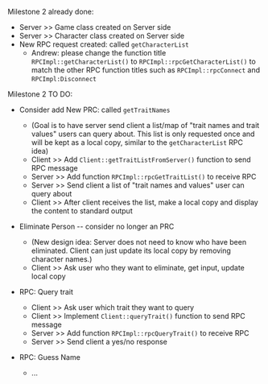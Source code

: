 Milestone 2 already done:
- Server >> Game class created on Server side 
- Server >> Character class created on Server side 
- New RPC request created: called ```getCharacterList```
  - Andrew: please change the function title ```RPCImpl::getCharacterList()``` to ```RPCImpl::rpcGetCharacterList()``` to match the other RPC function titles such as ```RPCImpl::rpcConnect``` and ```RPCImpl:Disconnect```


Milestone 2 TO DO:

- Consider add New PRC: called ```getTraitNames```
  - (Goal is to have server send client a list/map of "trait names and trait values" users can query about. This list is only requested once and will be kept as a local copy, similar to the ```getCharacterList``` RPC idea)
  - Client >> Add ```Client::getTraitListFromServer()``` function to send RPC message 
  - Server >> Add function ```RPCImpl::rpcGetTraitList()``` to receive RPC  
  - Server >> Send client a list of "trait names and values" user can query about 
  - Client >> After client receives the list, make a local copy and display the content to standard output 

- Eliminate Person -- consider no longer an PRC
  - (New design idea: Server does not need to know who have been eliminated. Client can just update its local copy by removing character names.)
  - Client >> Ask user who they want to eliminate, get input, update local copy


- RPC: Query trait
  - Client >> Ask user which trait they want to query 
  - Client >> Implement ```Client::queryTrait()``` function to send RPC message 
  - Server >> Add function ```RPCImpl::rpcQueryTrait()``` to receive RPC
  - Server >> Send client a yes/no response 


- RPC: Guess Name
  - ...
